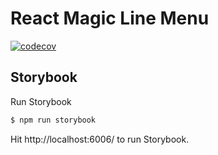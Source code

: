 # React Magic Line Menu

[![codecov](https://codecov.io/gh/sandiiarov/react-magic-line-menu/branch/feature%2Finit/graph/badge.svg)](https://codecov.io/gh/sandiiarov/react-magic-line-menu)

## Storybook

Run Storybook

```sh
$ npm run storybook
```

Hit http://localhost:6006/ to run Storybook.
